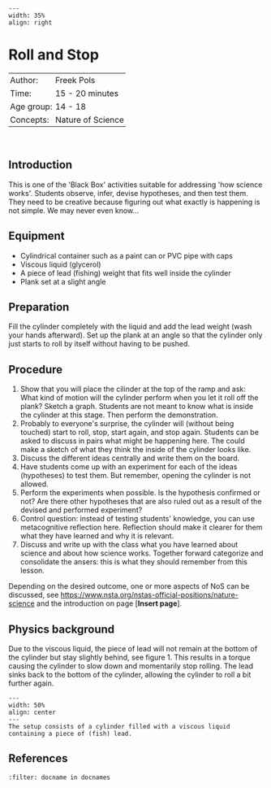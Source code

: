 ```{figure} ../../figures/checked.png
---
width: 35%
align: right
```

# Roll and Stop

<table style="width: 100%; border-collapse: collapse; border: none;">
    <tr style="background-color: var(--background-color);">  
        <td style="text-align: left; padding: 3px; border: none; color: var(--text-color)">Author:</td>
        <td style="text-align: left; padding: 3px; border: none; color: var(--text-color)">Freek Pols</td>
    </tr>
    <tr style="background-color: var(--background-color);"> 
        <td style="text-align: left; padding: 3px; border: none; color: var(--text-color)">Time:</td>
        <td style="text-align: left; padding: 3px; border: none; color: var(--text-color)">15 - 20 minutes</td>
    </tr>
    <tr style="background-color: var(--background-color);"> 
        <td style="text-align: left; padding: 3px; border: none; color: var(--text-color)">Age group:</td>
        <td style="text-align: left; padding: 3px; border: none; color: var(--text-color)">14 - 18</td>
    </tr>
    <tr style="background-color: var(--background-color);"> 
        <td style="text-align: left; padding: 3px; border: none; color: var(--text-color)">Concepts:</td>
        <td style="text-align: left; padding: 3px; border: none; color: var(--text-color)">Nature of Science</td>
    </tr>
</table><br>

## Introduction
This is one of the 'Black Box' activities suitable for addressing 'how science works'. Students observe, infer, devise hypotheses, and then test them. They need to be creative because figuring out what exactly is happening is not simple. We may never even know...

## Equipment
* Cylindrical container such as a paint can or PVC pipe with caps
* Viscous liquid (glycerol)
* A piece of lead (fishing) weight that fits well inside the cylinder
* Plank set at a slight angle

## Preparation
Fill the cylinder completely with the liquid and add the lead weight (wash your hands afterward). Set up the plank at an angle so that the cylinder only just starts to roll by itself without having to be pushed.

## Procedure
1. Show that you will place the cilinder at the top of the ramp and ask: What kind of motion will the cylinder perform when you let it roll off the plank? Sketch a graph. Students are not meant to know what is inside the cylinder at this stage. Then perform the demonstration.
2. Probably to everyone's surprise, the cylinder will (without being touched) start to roll, stop, start again, and stop again. Students can be asked to discuss in pairs what might be happening here. The could make a sketch of what they think the inside of the cylinder looks like.
3. Discuss the different ideas centrally and write them on the board.
4. Have students come up with an experiment for each of the ideas (hypotheses) to test them. But remember, opening the cylinder is not allowed.
5. Perform the experiments when possible. Is the hypothesis confirmed or not? Are there other hypotheses that are also ruled out as a result of the devised and performed experiment?
6. Control question: instead of testing students' knowledge, you can use metacognitive reflection here. Reflection should make it clearer for them what they have learned and why it is relevant.
7. Discuss and write up with the class what you have learned about science and about how science works. Together forward categorize and consolidate the ansers: this is what they should remember from this lesson.


Depending on the desired outcome, one or more aspects of NoS can be discussed, see <a href="https://www.nsta.org/nstas-official-positions/nature-science" target="_blank">https://www.nsta.org/nstas-official-positions/nature-science</a> and the introduction on page [**Insert page**].


## Physics background
Due to the viscous liquid, the piece of lead will not remain at the bottom of the cylinder but stay slightly behind, see figure 1. This results in a torque causing the cylinder to slow down and momentarily stop rolling. The lead sinks back to the bottom of the cylinder, allowing the cylinder to roll a bit further again.

```{figure} demo72_figure1.jpg
---
width: 50%
align: center
---
The setup consists of a cylinder filled with a viscous liquid containing a piece of (fish) lead.
```

## References
```{bibliography}
:filter: docname in docnames
```
